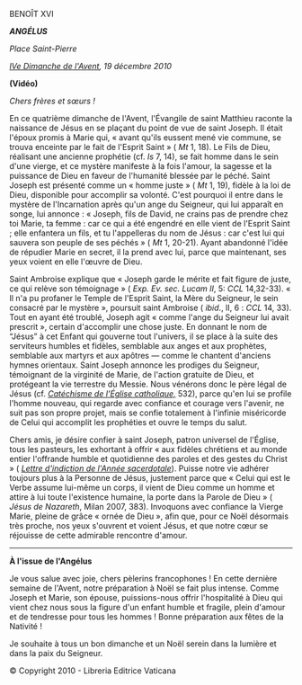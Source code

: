 BENOÎT XVI

***ANGÉLUS***

*Place Saint-Pierre*

*[IVe Dimanche de l'Avent](http://www.vatican.va/liturgical_year/advent/2010/index_it.html#IV%20DOMENICA%20DI%20AVVENTO), 19 décembre 2010*

**(Vidéo)**

*Chers frères et sœurs !*

En ce quatrième dimanche de l'Avent, l'Évangile de saint Matthieu raconte la naissance de Jésus en se plaçant du point de vue de saint Joseph. Il était l'époux promis à Marie qui, « avant qu'ils eussent mené vie commune, se trouva enceinte par le fait de l'Esprit Saint » ( *Mt* 1, 18). Le Fils de Dieu, réalisant une ancienne prophétie (cf. *Is* 7, 14), se fait homme dans le sein d'une vierge, et ce mystère manifeste à la fois l'amour, la sagesse et la puissance de Dieu en faveur de l'humanité blessée par le péché. Saint Joseph est présenté comme un « homme juste » ( *Mt* 1, 19), fidèle à la loi de Dieu, disponible pour accomplir sa volonté. C'est pourquoi il entre dans le mystère de l'Incarnation après qu'un ange du Seigneur, qui lui apparaît en songe, lui annonce : « Joseph, fils de David, ne crains pas de prendre chez toi Marie, ta femme : car ce qui a été engendré en elle vient de l'Esprit Saint ; elle enfantera un fils, et tu l'appelleras du nom de Jésus : car c'est lui qui sauvera son peuple de ses péchés » ( *Mt* 1, 20-21). Ayant abandonné l'idée de répudier Marie en secret, il la prend avec lui, parce que maintenant, ses yeux voient en elle l'œuvre de Dieu.

Saint Ambroise explique que « Joseph garde le mérite et fait figure de juste, ce qui relève son témoignage » ( *Exp. Ev. sec. Lucam II*, 5: *CCL* 14,32-33). « Il n'a pu profaner le Temple de l'Esprit Saint, la Mère du Seigneur, le sein consacré par le mystère », poursuit saint Ambroise ( *ibid*., II, 6 : *CCL* 14, 33). Tout en ayant été troublé, Joseph agit « comme l'ange du Seigneur lui avait prescrit », certain d'accomplir une chose juste. En donnant le nom de “Jésus” à cet Enfant qui gouverne tout l'univers, il se place à la suite des serviteurs humbles et fidèles, semblable aux anges et aux prophètes, semblable aux martyrs et aux apôtres — comme le chantent d'anciens hymnes orientaux. Saint Joseph annonce les prodiges du Seigneur, témoignant de la virginité de Marie, de l'action gratuite de Dieu, et protégeant la vie terrestre du Messie. Nous vénérons donc le père légal de Jésus (cf. *[Catéchisme de l’Église catholique,](http://www.vatican.va/archive/FRA0013/_INDEX.HTM)* 532), parce qu'en lui se profile l'homme nouveau, qui regarde avec confiance et courage vers l'avenir, ne suit pas son propre projet, mais se confie totalement à l'infinie miséricorde de Celui qui accomplit les prophéties et ouvre le temps du salut.

Chers amis, je désire confier à saint Joseph, patron universel de l'Église, tous les pasteurs, les exhortant à offrir « aux fidèles chrétiens et au monde entier l'offrande humble et quotidienne des paroles et des gestes du Christ » ( *[Lettre d'indiction de l'Année sacerdotale](http://w2.vatican.va/content/benedict-xvi/fr/letters/2009/documents/hf_ben-xvi_let_20090616_anno-sacerdotale.html)*). Puisse notre vie adhérer toujours plus à la Personne de Jésus, justement parce que « Celui qui est le Verbe assume lui-même un corps, il vient de Dieu comme un homme et attire à lui toute l'existence humaine, la porte dans la Parole de Dieu » ( *Jésus de Nazareth*, Milan 2007, 383). Invoquons avec confiance la Vierge Marie, pleine de grâce « ornée de Dieu », afin que, pour ce Noël désormais très proche, nos yeux s'ouvrent et voient Jésus, et que notre cœur se réjouisse de cette admirable rencontre d'amour.

* * *

**À l'issue de l'Angélus**

Je vous salue avec joie, chers pèlerins francophones ! En cette dernière semaine de l'Avent, notre préparation à Noël se fait plus intense. Comme Joseph et Marie, son épouse, puissions-nous offrir l'hospitalité à Dieu qui vient chez nous sous la figure d'un enfant humble et fragile, plein d'amour et de tendresse pour tous les hommes ! Bonne préparation aux fêtes de la Nativité !

Je souhaite à tous un bon dimanche et un Noël serein dans la lumière et dans la paix du Seigneur.

© Copyright 2010 - Libreria Editrice Vaticana
